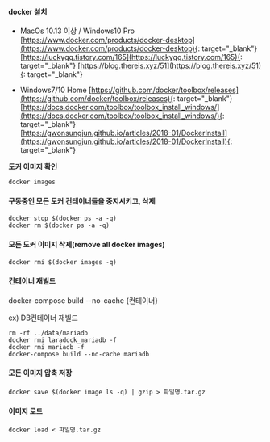 
#### docker 설치 

* MacOs 10.13 이상 / Windows10 Pro  
[https://www.docker.com/products/docker-desktop](https://www.docker.com/products/docker-desktop){: target="_blank"} 
[https://luckygg.tistory.com/165](https://luckygg.tistory.com/165){: target="_blank"} 
[https://blog.thereis.xyz/51](https://blog.thereis.xyz/51){: target="_blank"} 

* Windows7/10 Home
[https://github.com/docker/toolbox/releases](https://github.com/docker/toolbox/releases){: target="_blank"}  
[https://docs.docker.com/toolbox/toolbox_install_windows/](https://docs.docker.com/toolbox/toolbox_install_windows/){: target="_blank"}  
[https://gwonsungjun.github.io/articles/2018-01/DockerInstall](https://gwonsungjun.github.io/articles/2018-01/DockerInstall){: target="_blank"}

**도커 이미지 확인**

    docker images

#### 구동중인 모든 도커 컨테이너들을 중지시키고, 삭제

    docker stop $(docker ps -a -q)
    docker rm $(docker ps -a -q)


#### 모든 도커 이미지 삭제(remove all docker images)

    docker rmi $(docker images -q) 

#### 컨테이너 재빌드

docker-compose build --no-cache {컨테이너}

ex) DB컨테이너 재빌드

    rm -rf ../data/mariadb
    docker rmi laradock_mariadb -f 
    docker rmi mariadb -f
    docker-compose build --no-cache mariadb

#### 모든 이미지 압축 저장

    docker save $(docker image ls -q) | gzip > 파일명.tar.gz

#### 이미지 로드

    docker load < 파일명.tar.gz


<!--stackedit_data:
eyJoaXN0b3J5IjpbMTA4NjQ0ODQxMCw0NzE0MDc4MThdfQ==
-->
